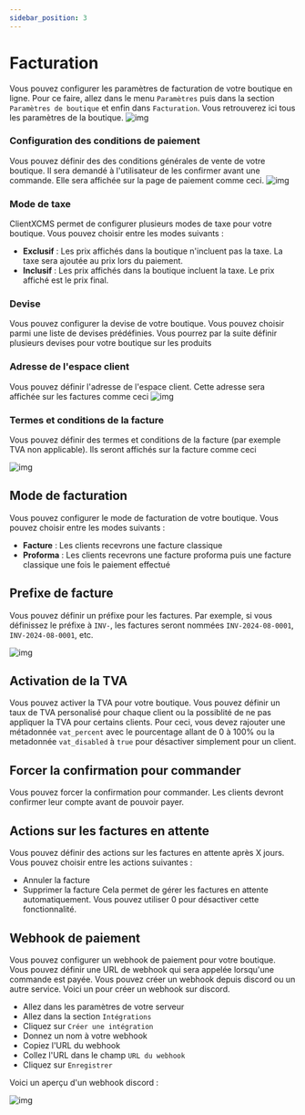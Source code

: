 ```yaml
---
sidebar_position: 3
---
```

# Facturation
Vous pouvez configurer les paramètres de facturation de votre boutique en ligne. Pour ce faire, allez dans le menu `Paramètres` puis dans la section `Paramètres de boutique` et enfin dans `Facturation`.
Vous retrouverez ici tous les paramètres de la boutique.
![img](/img/next_gen/settings/store/billing/settings.png)

### Configuration des conditions de paiement
Vous pouvez définir des des conditions générales de vente de votre boutique. Il sera demandé à l'utilisateur de les confirmer avant une commande. Elle sera affichée sur la page de paiement comme ceci.
![img](/img/next_gen/settings/store/billing/cgv.png)
### Mode de taxe
ClientXCMS permet de configurer plusieurs modes de taxe pour votre boutique. Vous pouvez choisir entre les modes suivants :
- **Exclusif** : Les prix affichés dans la boutique n'incluent pas la taxe. La taxe sera ajoutée au prix lors du paiement.
- **Inclusif** : Les prix affichés dans la boutique incluent la taxe. Le prix affiché est le prix final.
### Devise
Vous pouvez configurer la devise de votre boutique. Vous pouvez choisir parmi une liste de devises prédéfinies. Vous pourrez par la suite définir plusieurs devises pour votre boutique sur les produits
### Adresse de l'espace client
Vous pouvez définir l'adresse de l'espace client. Cette adresse sera affichée sur les factures comme ceci
![img](/img/next_gen/settings/store/billing/address.png)
### Termes et conditions de la facture
Vous pouvez définir des termes et conditions de la facture (par exemple TVA non applicable). Ils seront affichés sur la facture comme ceci

![img](/img/next_gen/settings/store/billing/invoice_terms.png)

## Mode de facturation
Vous pouvez configurer le mode de facturation de votre boutique. Vous pouvez choisir entre les modes suivants :
- **Facture** : Les clients recevrons une facture classique
- **Proforma** : Les clients recevrons une facture proforma puis une facture classique une fois le paiement effectué

## Prefixe de facture
Vous pouvez définir un préfixe pour les factures. Par exemple, si vous définissez le préfixe à `INV-`, les factures seront nommées `INV-2024-08-0001`, `INV-2024-08-0001`, etc.

![img](/img/next_gen/settings/store/billing/invoice_prefix.png)
## Activation de la TVA
Vous pouvez activer la TVA pour votre boutique. Vous pouvez définir un taux de TVA personalisé pour chaque client ou la possiblité de ne pas appliquer la TVA pour certains clients.
Pour ceci, vous devez rajouter une métadonnée `vat_percent` avec le pourcentage allant de 0 à 100% ou la metadonnée `vat_disabled` à `true` pour désactiver simplement pour un client.
## Forcer la confirmation pour commander
Vous pouvez forcer la confirmation pour commander. Les clients devront confirmer leur compte avant de pouvoir payer.
## Actions sur les factures en attente
Vous pouvez définir des actions sur les factures en attente après X jours. Vous pouvez choisir entre les actions suivantes :
- Annuler la facture
- Supprimer la facture
Cela permet de gérer les factures en attente automatiquement. Vous pouvez utiliser 0 pour désactiver cette fonctionnalité.
## Webhook de paiement
Vous pouvez configurer un webhook de paiement pour votre boutique. Vous pouvez définir une URL de webhook qui sera appelée lorsqu'une commande est payée.
Vous pouvez créer un webhook depuis discord ou un autre service. Voici un pour créer un webhook sur discord.
- Allez dans les paramètres de votre serveur
- Allez dans la section `Intégrations`
- Cliquez sur `Créer une intégration`
- Donnez un nom à votre webhook
- Copiez l'URL du webhook
- Collez l'URL dans le champ `URL du webhook`
- Cliquez sur `Enregistrer`

Voici un aperçu d'un webhook discord : 

![img](https://cdn.clientxcms.com/ressources/docs/order.png)